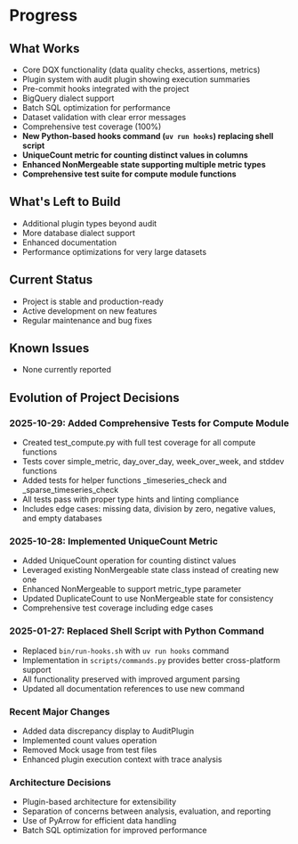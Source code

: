 # Progress

## What Works
- Core DQX functionality (data quality checks, assertions, metrics)
- Plugin system with audit plugin showing execution summaries
- Pre-commit hooks integrated with the project
- BigQuery dialect support
- Batch SQL optimization for performance
- Dataset validation with clear error messages
- Comprehensive test coverage (100%)
- **New Python-based hooks command (`uv run hooks`) replacing shell script**
- **UniqueCount metric for counting distinct values in columns**
- **Enhanced NonMergeable state supporting multiple metric types**
- **Comprehensive test suite for compute module functions**

## What's Left to Build
- Additional plugin types beyond audit
- More database dialect support
- Enhanced documentation
- Performance optimizations for very large datasets

## Current Status
- Project is stable and production-ready
- Active development on new features
- Regular maintenance and bug fixes

## Known Issues
- None currently reported

## Evolution of Project Decisions

### 2025-10-29: Added Comprehensive Tests for Compute Module
- Created test_compute.py with full test coverage for all compute functions
- Tests cover simple_metric, day_over_day, week_over_week, and stddev functions
- Added tests for helper functions _timeseries_check and _sparse_timeseries_check
- All tests pass with proper type hints and linting compliance
- Includes edge cases: missing data, division by zero, negative values, and empty databases

### 2025-10-28: Implemented UniqueCount Metric
- Added UniqueCount operation for counting distinct values
- Leveraged existing NonMergeable state class instead of creating new one
- Enhanced NonMergeable to support metric_type parameter
- Updated DuplicateCount to use NonMergeable state for consistency
- Comprehensive test coverage including edge cases

### 2025-01-27: Replaced Shell Script with Python Command
- Replaced `bin/run-hooks.sh` with `uv run hooks` command
- Implementation in `scripts/commands.py` provides better cross-platform support
- All functionality preserved with improved argument parsing
- Updated all documentation references to use new command

### Recent Major Changes
- Added data discrepancy display to AuditPlugin
- Implemented count values operation
- Removed Mock usage from test files
- Enhanced plugin execution context with trace analysis

### Architecture Decisions
- Plugin-based architecture for extensibility
- Separation of concerns between analysis, evaluation, and reporting
- Use of PyArrow for efficient data handling
- Batch SQL optimization for improved performance
